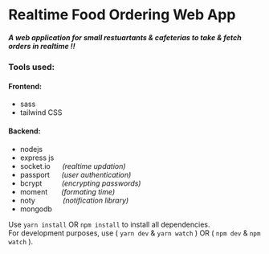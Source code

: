 # Realtime Food Ordering Web App
##### A web application for *small restuartants* & *cafeterias* to take & fetch orders in **realtime** !!
### Tools used:
#### Frontend:
* sass
* tailwind CSS

#### Backend:
* nodejs
* express js
* socket.io &nbsp;&nbsp;&nbsp;&nbsp;  _(realtime updation)_
* passport &nbsp;&nbsp;&nbsp;&nbsp;  _(user authentication)_
* bcrypt &nbsp;&nbsp;&nbsp;&nbsp;&nbsp;&nbsp;&nbsp;&nbsp;  _(encrypting passwords)_
* moment &nbsp;&nbsp;&nbsp;&nbsp;&nbsp;  _(formating time)_
* noty  &nbsp;&nbsp;&nbsp;&nbsp;&nbsp;&nbsp;&nbsp;&nbsp;&nbsp;&nbsp;&nbsp;&nbsp; _(notification library)_
* mongodb

Use `yarn install` OR `npm install` to install all dependencies.\
For development purposes, use ( `yarn dev` & `yarn watch` ) OR ( `npm dev` & `npm watch` ).

